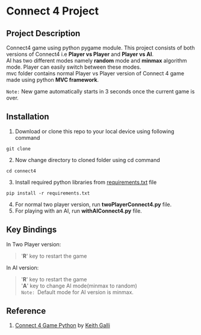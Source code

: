 # Connect 4 Project

## Project Description
Connect4 game using python pygame module. This project consists of both versions of Connect4 i.e **Player vs Player** and **Player vs AI**.  
AI has two different modes namely **random** mode and **minmax** algorithm mode. Player can easily switch between these modes.  
mvc folder contains normal Player vs Player version of Connect 4 game made using python **MVC framework**.

`Note:` New game automatically starts in 3 seconds once the current game is over.

## Installation
1. Download or clone this repo to your local device using following command 
```
git clone 
```
2. Now change directory to cloned folder using cd command
```
cd connect4
```
3. Install required python libraries from [requirements.txt](requirements.txt) file
```
pip install -r requirements.txt
```
4. For normal two player version, run **twoPlayerConnect4.py** file.
5. For playing with an AI, run **withAIConnect4.py** file.

## Key Bindings
In Two Player version:
>'**R**' key to restart the game

In AI version:
>'**R**' key to restart the game  
>'**A**' key to change AI mode(minmax to random)  
`Note: `Default mode for AI version is minmax.

## Reference
1. [Connect 4 Game Python](https://youtu.be/UYgyRArKDEs) by [Keith Galli](https://www.youtube.com/@KeithGalli)
